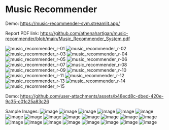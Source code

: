 # Music Recommender

Demo: 
https://music-recommender-svm.streamlit.app/

Report PDF link: https://github.com/athenahartigan/music-recommender/blob/main/Music_Recommender_System.pdf


![music_recommender_r-01](https://github.com/user-attachments/assets/6a2f7e68-c48c-4bca-be6d-c3b6f7573630)
![music_recommender_r-02](https://github.com/user-attachments/assets/34b17429-e19c-4483-9308-541afa49f788)
![music_recommender_r-03](https://github.com/user-attachments/assets/fe56c9b3-1714-4b23-a107-cf77d099d2a3)
![music_recommender_r-04](https://github.com/user-attachments/assets/1e69096f-82e5-4ce7-8483-a0781a15204a)
![music_recommender_r-05](https://github.com/user-attachments/assets/3c0b8946-74e0-4056-ad87-c4acb8844ea0)
![music_recommender_r-06](https://github.com/user-attachments/assets/02f6c5f2-4b3a-437d-871e-26fc92b46713)
![music_recommender_r-07](https://github.com/user-attachments/assets/fe64ef43-a635-4d46-aa2c-d0aaaf5ef373)
![music_recommender_r-08](https://github.com/user-attachments/assets/664b757b-f765-44ad-8262-da85b586ec24)
![music_recommender_r-09](https://github.com/user-attachments/assets/34934a06-3c5a-40e1-ae02-672db39b3c6e)
![music_recommender_r-10](https://github.com/user-attachments/assets/4accd22a-27ac-493e-b8e8-e32435c6fc6c)
![music_recommender_r-11](https://github.com/user-attachments/assets/ac484452-1e1e-442f-8bcf-30642ce63cec)
![music_recommender_r-12](https://github.com/user-attachments/assets/8b7d3f7c-dc2e-40c4-9418-959231c67f6e)
![music_recommender_r-13](https://github.com/user-attachments/assets/825d32b4-3e3e-4ab4-bac6-0ffddca60cb6)
![music_recommender_r-14](https://github.com/user-attachments/assets/930a77ad-0a9e-465a-93df-20eb92a41cfe)
![music_recommender_r-15](https://github.com/user-attachments/assets/96957dbc-e757-4d40-8d6f-341d37663e05)

Demo:
https://github.com/user-attachments/assets/b48ecd8c-dbed-420e-9c35-c01c25a83c26

Sample Images:
![image](https://github.com/user-attachments/assets/b7645e62-2db1-4277-bc96-97b4566843b2)
![image](https://github.com/user-attachments/assets/fb6d03cb-6bd9-4085-9ff2-16a21292d1fb)
![image](https://github.com/user-attachments/assets/b48da03d-5aff-4c0a-8490-8b5438270de1)
![image](https://github.com/user-attachments/assets/b6c219b9-4cab-4c60-87cd-a8bf2df1e0e9)
![image](https://github.com/user-attachments/assets/80760fca-c2ee-4cd2-8a8e-e017487f3309)
![image](https://github.com/user-attachments/assets/1d3db73f-65eb-49c5-b1bc-27ae732429da)
![image](https://github.com/user-attachments/assets/ce65b9ce-b189-44af-bec4-f13e38e617cb)
![image](https://github.com/user-attachments/assets/76f718fc-73c6-420e-90bd-6c951520408b)
![image](https://github.com/user-attachments/assets/00a71dce-f0ba-4d3d-900f-9184d56ac9f7)
![image](https://github.com/user-attachments/assets/f32ce892-2235-4570-bd64-d0748438b992)
![image](https://github.com/user-attachments/assets/530a6a9b-2a89-4d10-a7e2-2980fc5a64ae)
![image](https://github.com/user-attachments/assets/f2a6157b-ed64-4524-86da-d0b0092c7ef8)
![image](https://github.com/user-attachments/assets/b1a36d54-3057-450d-8d1c-a07e39a9c9fb)
![image](https://github.com/user-attachments/assets/9b798f59-d4ae-452a-a423-6a415999ed4a)
![image](https://github.com/user-attachments/assets/7f8ebc69-2c5b-4dc6-9b2c-31e25610366f)
![image](https://github.com/user-attachments/assets/3a0d26b4-3684-40be-8c05-aeb4d5d0c3cf)
![image](https://github.com/user-attachments/assets/27915845-031a-482d-afd4-640e72752293)
![image](https://github.com/user-attachments/assets/3b56ab2b-ae84-4bf1-a6c2-7dc0fd21e501)
![image](https://github.com/user-attachments/assets/0fe3da4f-9364-4b5c-a19b-728a473b8b9d)
![image](https://github.com/user-attachments/assets/e17eb571-9770-4d2a-bef6-c3b7d2d04e04)
![image](https://github.com/user-attachments/assets/8334b255-ffcb-4cd4-9cf6-1af5d88dec9a)
![image](https://github.com/user-attachments/assets/025e6fd7-ff84-4426-a64e-b9355e5f66ae)










